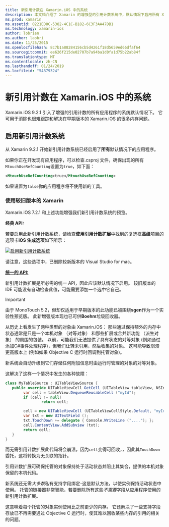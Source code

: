 ```yaml
---
title: 新引用计数在 Xamarin.iOS 中的系统
description: 本文档介绍了 Xamarin 的增强型的引用计数系统中，默认情况下启用所有 Xamarin.iOS 应用程序中。
ms.prod: xamarin
ms.assetid: 0221ED8C-5382-4C1C-B182-6C3F3AA47DB1
ms.technology: xamarin-ios
author: lobrien
ms.author: laobri
ms.date: 11/25/2015
ms.openlocfilehash: 8c7b1a88284156cb5d4261f18d5659ed66dfaf64
ms.sourcegitcommit: ee626f215de02707b7a94ba1d0fa1d75b22ab84f
ms.translationtype: MT
ms.contentlocale: zh-CN
ms.lasthandoff: 01/24/2019
ms.locfileid: "54879324"
---
```

# <a name="new-reference-counting-system-in-xamarinios"></a>新引用计数在 Xamarin.iOS 中的系统

Xamarin.iOS 9.2.1 引入了增强的引用计数的所有应用程序的系统默认情况下。 它可用于消除也很难跟踪和解决在早期版本的 Xamarin.iOS 的很多内存问题。

## <a name="enabling-the-new-reference-counting-system"></a>启用新引用计数系统

从 Xamarin 9.2.1 开始新引用计数系统已经启用了**所有**默认情况下的应用程序。

如果你正在开发现有应用程序，可以检查.csproj 文件，确保出现的所有`MtouchUseRefCounting`设置为`true`，如下面：

```xml
<MtouchUseRefCounting>true</MtouchUseRefCounting>
```

如果设置为`false`你的应用程序将不使用新的工具。

### <a name="using-older-versions-of-xamarin"></a>使用较旧版本的 Xamarin

Xamarin.iOS 7.2.1 和上述功能增强我们新引用计数系统的预览。

**经典 API:**

若要启用此新引用计数系统，请检查**使用引用计数扩展**中找到的复选框**高级**项目的选项卡**iOS 生成选项**如下所示： 

[![](newrefcount-images/image1.png "启用新引用计数系统")](newrefcount-images/image1.png#lightbox)

请注意，这些选项中，已删除较新版本的 Visual Studio for mac。

 **[统一的 API:](~/cross-platform/macios/unified/index.md)**

 新引用计数扩展是所必需的统一 API，因此应该默认情况下启用。 较旧版本的 IDE 可能没有自动检查此值，可能需要添加一个选中它自己。

    
> [!IMPORTANT]
> 由于 MonoTouch 5.2，但却仅适用于早期版本的此功能已被围绕**sgen**作为一个实验性预览版。 此新增强版本现也已可供**Boehm**垃圾回收器。


从历史上看发生了两种类型的对象由 Xamarin.iOS： 那些通过保持额外的内存中状态通常是只是一个本机对象 （对等对象） 和那些扩展或合并新功能 （派生对象） 的周围的包装。 以前，可能我们无法提供了具有状态的对等对象 (例如通过添加C#事件处理程序)，但我们让转未引用，然后收集的对象。 这可能导致崩溃更高版本上 (例如如果 Objective C 运行时回调到托管对象)。

新系统会自动升级到它们存储任何附加信息时由运行时管理的对象的对等对象。

这解决了这样一个情况中发生的各种故障：

```csharp
class MyTableSource : UITableViewSource {
   public override UITableViewCell GetCell (UITableView tableView, NSIndexPath indexPath) {
        var cell = tableView.DequeueReusableCell ("myId");
        if (cell != null)
                return cell;

        cell = new UITableViewCell (UITableViewCellStyle.Default, "myId");
        var txt = new UITextField ();
        txt.TouchDown += delegate { Console.WriteLine ("...."); };
        cell.ContentView.AddSubview (txt);
        return cell;
   }
}
```

而无需引用计数扩展此代码将会崩溃，因为`cell`变得可回收，，因此其`TouchDown`委托，这将转换为无关联的指针。

引用计数扩展可确保托管的对象保持处于活动状态并阻止其集合，提供的本机对象保留的本机代码。

新系统还无需*大多数*私有支持字段绑定-这是默认方法，以使实例保持活动状态中使用。 托管的链接器非常智能，若要删除所有这些*不需要*字段从应用程序使用的新引用计数扩展。

这意味着每个托管的对象实例使用比之前更少的内存。 它还解决了一些支持字段存放已不再需要通过 Objective C 运行时，使其难以回收某些内存的引用的相关的问题。
